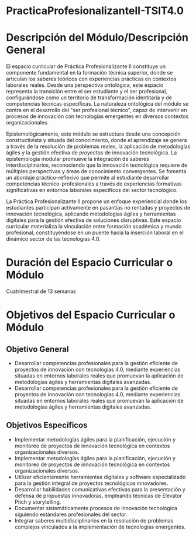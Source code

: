 # PracticaProfesionalizanteII-TSIT4.0

# Descripción del Módulo/Descripción General 
El espacio curricular de Práctica Profesionalizante II constituye un componente fundamental en la formación técnica superior, donde se articulan los saberes teóricos con experiencias prácticas en contextos laborales reales. Desde una perspectiva ontológica, este espacio representa la transición entre el ser estudiante y el ser profesional, configurándose como un territorio de transformación identitaria y de competencias técnicas específicas. La naturaleza ontológica del módulo se centra en el desarrollo del "ser profesional técnico", capaz de intervenir en procesos de innovación con tecnologías emergentes en diversos contextos organizacionales.

Epistemológicamente, este módulo se estructura desde una concepción constructivista y situada del conocimiento, donde el aprendizaje se genera a través de la resolución de problemas reales, la aplicación de metodologías ágiles y la gestión efectiva de proyectos de innovación tecnológica. La epistemología modular promueve la integración de saberes interdisciplinarios, reconociendo que la innovación tecnológica requiere de múltiples perspectivas y áreas de conocimiento convergentes. Se fomenta un abordaje práctico-reflexivo que permite al estudiante desarrollar competencias técnico-profesionales a través de experiencias formativas significativas en entornos laborales específicos del sector tecnológico.

La Práctica Profesionalizante II propone un enfoque experiencial donde los estudiantes participan activamente en pasantías no rentadas y proyectos de innovación tecnológica, aplicando metodologías ágiles y herramientas digitales para la gestión efectiva de soluciones disruptivas. Este espacio curricular materializa la vinculación entre formación académica y mundo profesional, constituyéndose en un puente hacia la inserción laboral en el dinámico sector de las tecnologías 4.0.

# Duración del Espacio Curricular o Módulo 
Cuatrimestral de 13 semanas

# Objetivos del Espacio Curricular o Módulo 
## Objetivo General

* Desarrollar competencias profesionales para la gestión eficiente de proyectos de innovación con tecnologías 4.0, mediante experiencias situadas en entornos laborales reales que promuevan la aplicación de metodologías ágiles y herramientas digitales avanzadas.
* Desarrollar competencias profesionales para la gestión eficiente de proyectos de innovación con tecnologías 4.0, mediante experiencias situadas en entornos laborales reales que promuevan la aplicación de metodologías ágiles y herramientas digitales avanzadas.

## Objetivos Específicos
* Implementar metodologías ágiles para la planificación, ejecución y monitoreo de proyectos de innovación tecnológica en contextos organizacionales diversos.
* Implementar metodologías ágiles para la planificación, ejecución y monitoreo de proyectos de innovación tecnológica en contextos organizacionales diversos.
* Utilizar eficientemente herramientas digitales y software especializado para la gestión integral de proyectos tecnológicos innovadores.
* Desarrollar habilidades comunicativas efectivas para la presentación y defensa de propuestas innovadoras, empleando técnicas de Elevator Pitch y storytelling.
* Documentar sistemáticamente procesos de innovación tecnológica siguiendo estándares profesionales del sector.
* Integrar saberes multidisciplinarios en la resolución de problemas complejos vinculados a la implementación de tecnologías emergentes.
